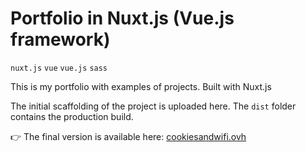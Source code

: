 # Portfolio in Nuxt.js (Vue.js framework)

`nuxt.js` `vue` `vue.js` `sass`

This is my portfolio with examples of projects. Built with Nuxt.js

The initial scaffolding of the project is uploaded here. The `dist` folder contains the production build.  

👉 The final version is available here: [cookiesandwifi.ovh](http://cookiesandwifi.ovh)
